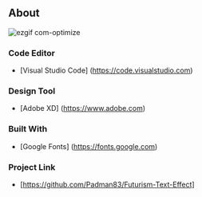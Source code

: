 ## About

![ezgif com-optimize](https://user-images.githubusercontent.com/45048950/79985678-8e676100-84dd-11ea-8303-8fca7f68f482.gif)

### Code Editor

* [Visual Studio Code] (https://code.visualstudio.com)

### Design Tool

* [Adobe XD] (https://www.adobe.com)

### Built With

* [Google Fonts] (https://fonts.google.com)

### Project Link

* [https://github.com/Padman83/Futurism-Text-Effect]
